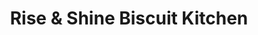 ---
title: "Rise & Shine Biscuit Kitchen"
url: /denver/rise-and-shine-biscuit-kitchen/
shop: bakery
---